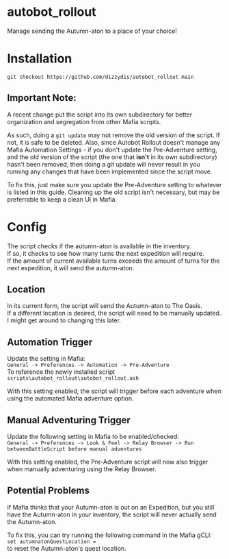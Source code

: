 # autobot_rollout
Manage sending the Autumn-aton to a place of your choice!

# Installation
`git checkout https://github.com/dizzydis/autobot_rollout main`

## Important Note:
A recent change put the script into its own subdirectory for better organization and segregation from other Mafia scripts.

As such, doing a `git update` may not remove the old version of the script. If not, it is safe to be deleted.
Also, since Autobot Rollout doesn't manage any Mafia Automation Settings - if you don't update the Pre-Adventure setting, and the old version of the script (the one that **isn't** in its own subdirectory) hasn't been removed, then doing a git update will never result in you running any changes that have been implemented since the script move.

To fix this, just make sure you update the Pre-Adventure setting to whatever is listed in this guide.
Cleaning up the old script isn't necessary, but may be preferrable to keep a clean UI in Mafia.

# Config
The script checks if the autumn-aton is available in the inventory.  
If so, it checks to see how many turns the next expedition will require.  
If the amount of current available turns exceeds the amount of turns for the next expedition, it will send the autumn-aton.

## Location
In its current form, the script will send the Autumn-aton to The Oasis.  
If a different location is desired, the script will need to be manually updated.  
I might get around to changing this later.  

## Automation Trigger
Update the setting in Mafia:  
`General -> Preferences -> Automation -> Pre-Adventure`  
To reference the newly installed script `scripts\autobot_rollout\autobot_rollout.ash`  

With this setting enabled, the script will trigger before each adventure when using the automated Mafia adventure option.

## Manual Adventuring Trigger
Update the following setting in Mafia to be enabled/checked:  
`General -> Preferences -> Look & Feel -> Relay Browser -> Run betweenBattleScript before manual adventures`  

With this setting enabled, the Pre-Adventure script will now also trigger when manually adventuring using the Relay Browser.

## Potential Problems
If Mafia thinks that your Autumn-aton is out on an Expedition, but you still have the Autumn-aton in your inventory, the script will never actually send the Autumn-aton.

To fix this, you can try running the following command in the Mafia gCLI:  
`set autumnatonQuestLocation =`  
to reset the Autumn-aton's quest location.
